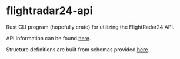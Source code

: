 # flightradar24-api

Rust CLI program (hopefully crate) for utilizing the FlightRadar24 API.

API information can be found [here](https://fr24api.flightradar24.com/).

Structure definitions are built from schemas provided [here](https://fr24api.flightradar24.com/docs/endpoints/overview).
